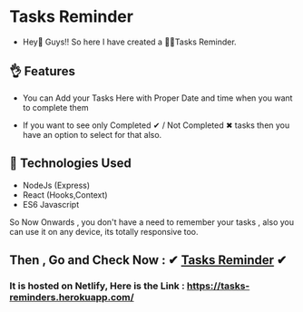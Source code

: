 # Tasks Reminder

* Hey👋 Guys!! So here I have created a 👨‍💻Tasks Reminder. 

## 👌 Features

* You can Add your Tasks Here with Proper Date and time when you want to complete them

* If you want to see only Completed ✔  / Not Completed ✖ tasks then you have an option to select for that also.

## :rocket: Technologies Used

* NodeJs (Express)
* React (Hooks,Context)
* ES6 Javascript


So Now Onwards , you don't have a need to remember your tasks , also you can use it on any device, its totally responsive too.

## Then , Go and Check Now : ✔ [Tasks Reminder](https://tasks-reminders.herokuapp.com/) ✔ 
### It is hosted on Netlify, Here is the Link : https://tasks-reminders.herokuapp.com/

